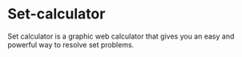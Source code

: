 # Set-calculator
Set calculator is a graphic web calculator that gives you an easy and powerful way to resolve set problems.
